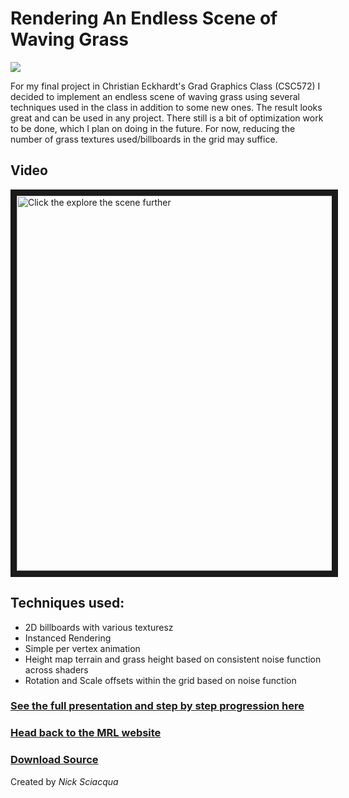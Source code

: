 # Rendering An Endless Scene of Waving Grass
![](https://github.com/nshockwa/QuarterProject_WavingGrass/blob/master/media/gif.gif)


For my final project in Christian Eckhardt's Grad Graphics Class (CSC572) I decided to implement an endless scene of waving grass using several techniques used in the class in addition to some new ones. The result looks great and can be used in any project. There still is a bit of optimization work to be done, which I plan on doing in the future. For now, reducing the number of grass textures used/billboards in the grid may suffice. 


## Video
<a href="http://www.youtube.com/watch?feature=player_embedded&v=N5Oc8EmcWQE
" target="_blank"><img src="http://img.youtube.com/vi/N5Oc8EmcWQE/0.jpg" 
alt="Click the explore the scene further" width="800" height="600" border="10" /></a>


## Techniques used: 
* 2D billboards with various texturesz
* Instanced Rendering
* Simple per vertex animation
* Height map terrain and grass height based on consistent noise function across shaders 
* Rotation and Scale offsets within the grid based on noise function



### [See the full presentation and step by step progression here](https://docs.google.com/presentation/d/10r9on5YsFGE0vZUnZCP3w_MOhXCNGgPbZYFf-CWu4Io/edit?usp=sharing)

### [Head back to the MRL website](http://mixedrealitylab.io/projects2.html)

### [Download Source](https://github.com/nshockwa/QuarterProject_WavingGrass/archive/master.zip)

Created by _Nick Sciacqua_

